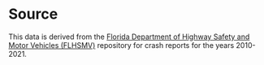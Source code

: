 # Source
This data is derived from the [Florida Department of Highway Safety and Motor Vehicles (FLHSMV)](https://www.flhsmv.gov/traffic-crash-reports/crash-dashboard/) repository for crash reports for the years 2010-2021.